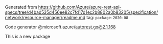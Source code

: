 Generated from https://github.com/Azure/azure-rest-api-specs/tree/d4bad535d456ee82c7fd17d1ec2b8802a0b83205/specification/network/resource-manager/readme.md tag: `package-2020-08`

Code generator @microsoft.azure/autorest.go@2.1.168

This is a new package